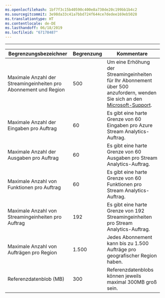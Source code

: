 ```yaml
---
ms.openlocfilehash: 1bf7f3c15b40590c400e8a730de20c199bb1b4c2
ms.sourcegitcommit: 3e98da33c41a7bbd724f644ce7dedee169eb5028
ms.translationtype: HT
ms.contentlocale: de-DE
ms.lasthandoff: 06/18/2019
ms.locfileid: "67178487"
---
```

---
| Begrenzungsbezeichner | Begrenzung | Kommentare |
| --- | --- | --- |
| Maximale Anzahl der Streamingeinheiten pro Abonnement und Region |500 |Um eine Erhöhung der Streamingeinheiten für Ihr Abonnement über 500 anzufordern, wenden Sie sich an den [Microsoft-Support](https://support.microsoft.com/en-us). |
| Maximale Anzahl der Eingaben pro Auftrag |60 |Es gibt eine harte Grenze von 60 Eingaben pro Azure Stream Analytics-Auftrag. |
| Maximale Anzahl der Ausgaben pro Auftrag |60 |Es gibt eine harte Grenze von 60 Ausgaben pro Stream Analytics-Auftrag. |
| Maximale Anzahl von Funktionen pro Auftrag |60 |Es gibt eine harte Grenze von 60 Funktionen pro Stream Analytics-Auftrag. |
| Maximale Anzahl von Streamingeinheiten pro Auftrag |192 |Es gibt eine harte Grenze von 192 Streamingeinheiten pro Stream Analytics-Auftrag. |
| Maximale Anzahl von Aufträgen pro Region |1\.500 |Jedes Abonnement kann bis zu 1.500 Aufträge pro geografischer Region haben. |
| Referenzdatenblob (MB) | 300 | Referenzdatenblobs können jeweils maximal 300MB groß sein. |

